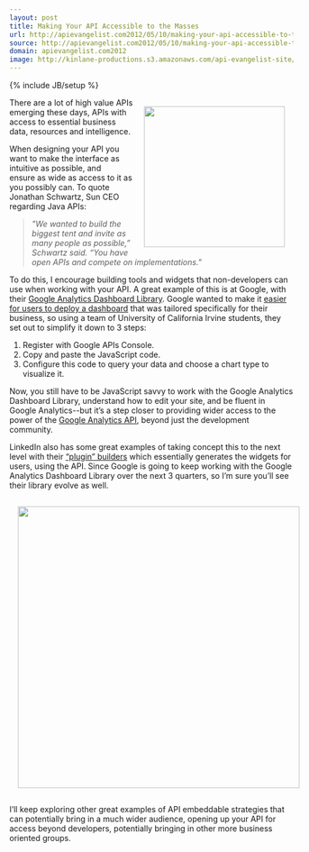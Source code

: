 ```yaml
---
layout: post
title: Making Your API Accessible to the Masses
url: http://apievangelist.com2012/05/10/making-your-api-accessible-to-the-masses/
source: http://apievangelist.com2012/05/10/making-your-api-accessible-to-the-masses/
domain: apievangelist.com2012
image: http://kinlane-productions.s3.amazonaws.com/api-evangelist-site/blog/google-analytics-screenshot.png
---
```

{% include JB/setup %}
<p><img style="padding: 15px;" src="http://kinlane-productions.s3.amazonaws.com/google-analytics/google-analytics-screenshot.png" alt="" width="250" align="right" /></p>
<p>There are a lot of high value APIs emerging these days,  APIs with access to essential business data, resources and intelligence.</p>
<p>When designing your API you want to make the interface as intuitive as possible, and ensure&nbsp;as wide as access to it as you possibly can.&nbsp;To quote Jonathan Schwartz, Sun CEO regarding Java APIs:</p>
<blockquote><em>"We wanted to build the biggest tent and invite as many people as possible,&rdquo; Schwartz said. &ldquo;You have open APIs and compete on implementations."</em></blockquote>
<p>To do this, I encourage building tools and widgets that non-developers can use when working with your API.  A great example of this is at Google, with their <a title="Google Analytics Dashboard" href="http://analytics-api-samples.googlecode.com/svn/trunk/src/reporting/javascript/ez-ga-dash/docs/user-documentation.html">Google Analytics Dashboard Library</a>.  Google wanted to make it <a title="easier for users to deploy a dashboard" href="http://analytics.blogspot.com/2012/05/new-google-analytics-easy-dashboard.html">easier for users to deploy a dashboard</a> that was tailored specifically for their business, so using a team of University of California Irvine students, they set out to simplify it down to 3 steps:</p>
<ol class="mainlist">
<li>Register with Google APIs Console.</li>
<li>Copy and paste the JavaScript code.</li>
<li>Configure this code to query your data and choose a chart type to visualize it.</li>
</ol>
<p>Now, you still have to be JavaScript savvy to work with the Google Analytics Dashboard Library, understand how to edit your site, and be fluent in Google Analytics--but it&rsquo;s a step closer to providing wider access to the power of the <a title="Google Analytics API" href="https://developers.google.com/analytics/">Google Analytics API</a>, beyond just the development community.</p>
<p>LinkedIn also has some great examples of taking concept this to the next level with their <a title="plugin builders" href="https://developer.linkedin.com/plugins/member-profile-plugin-generator">&ldquo;plugin&rdquo; builders</a> which essentially generates the widgets for users, using the API. Since Google is going to keep working with the Google Analytics Dashboard Library over the next 3 quarters, so I&rsquo;m sure you&rsquo;ll see their library evolve as well.</p>
<p><img style="display: block; margin-left: auto; margin-right: auto; padding: 15px;" src="http://kinlane-productions.s3.amazonaws.com/linkedin/LinkedIn-Widget-Builder.png" alt="" width="500" /></p>
<p>I&rsquo;ll keep exploring other great examples of API embeddable strategies that can potentially bring in a much wider audience, opening up your API for access beyond developers, potentially bringing in other more business oriented groups.</p>

